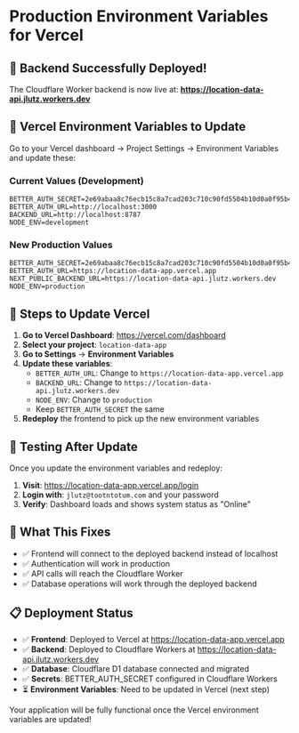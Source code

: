# Production Environment Variables for Vercel

## 🚀 Backend Successfully Deployed!

The Cloudflare Worker backend is now live at:
**https://location-data-api.jlutz.workers.dev**

## 📝 Vercel Environment Variables to Update

Go to your Vercel dashboard → Project Settings → Environment Variables and update these:

### Current Values (Development)
```
BETTER_AUTH_SECRET=2e69abaa8c76ecb15c8a7cad203c710c90fd5504b10d0a0f95b46179cd834705
BETTER_AUTH_URL=http://localhost:3000
BACKEND_URL=http://localhost:8787
NODE_ENV=development
```

### New Production Values
```
BETTER_AUTH_SECRET=2e69abaa8c76ecb15c8a7cad203c710c90fd5504b10d0a0f95b46179cd834705
BETTER_AUTH_URL=https://location-data-app.vercel.app
NEXT_PUBLIC_BACKEND_URL=https://location-data-api.jlutz.workers.dev
NODE_ENV=production
```

## 🔧 Steps to Update Vercel

1. **Go to Vercel Dashboard**: https://vercel.com/dashboard
2. **Select your project**: `location-data-app`
3. **Go to Settings** → **Environment Variables**
4. **Update these variables**:
   - `BETTER_AUTH_URL`: Change to `https://location-data-app.vercel.app`
   - `BACKEND_URL`: Change to `https://location-data-api.jlutz.workers.dev`
   - `NODE_ENV`: Change to `production`
   - Keep `BETTER_AUTH_SECRET` the same
5. **Redeploy** the frontend to pick up the new environment variables

## 🧪 Testing After Update

Once you update the environment variables and redeploy:

1. **Visit**: https://location-data-app.vercel.app/login
2. **Login with**: `jlutz@tootntotum.com` and your password
3. **Verify**: Dashboard loads and shows system status as "Online"

## 🎯 What This Fixes

- ✅ Frontend will connect to the deployed backend instead of localhost
- ✅ Authentication will work in production
- ✅ API calls will reach the Cloudflare Worker
- ✅ Database operations will work through the deployed backend

## 📋 Deployment Status

- ✅ **Frontend**: Deployed to Vercel at https://location-data-app.vercel.app
- ✅ **Backend**: Deployed to Cloudflare Workers at https://location-data-api.jlutz.workers.dev
- ✅ **Database**: Cloudflare D1 database connected and migrated
- ✅ **Secrets**: BETTER_AUTH_SECRET configured in Cloudflare Workers
- ⏳ **Environment Variables**: Need to be updated in Vercel (next step)

Your application will be fully functional once the Vercel environment variables are updated!

